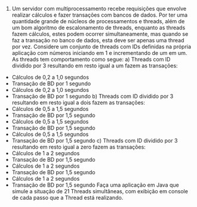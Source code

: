 1) Um servidor com multiprocessamento recebe requisições que envolve realizar cálculos
e fazer transações com bancos de dados. Por ter uma quantidade grande de núcleos de
processamentos e threads, além de um bom algoritmo de escalonamento de threads,
enquanto as threads fazem cálculos, estes podem ocorrer simultaneamente, mas
quando se faz a transação no banco de dados, esta deve ser apenas uma thread por
vez. Considere um conjunto de threads com IDs definidas na própria aplicação com
números iniciando em 1 e incrementando de um em um. As threads tem comportamento
como segue:
a) Threads com ID dividido por 3 resultando em resto igual a um fazem as transações:
- Cálculos de 0,2 a 1,0 segundos
- Transação de BD por 1 segundo
- Cálculos de 0,2 a 1,0 segundos
- Transação de BD por 1 segundo
b) Threads com ID dividido por 3 resultando em resto igual a dois fazem as transações:
- Cálculos de 0,5 a 1,5 segundos
- Transação de BD por 1,5 segundo
- Cálculos de 0,5 a 1,5 segundos
- Transação de BD por 1,5 segundo
- Cálculos de 0,5 a 1,5 segundos
- Transação de BD por 1,5 segundo
c) Threads com ID dividido por 3 resultando em resto igual a zero fazem as transações:
- Cálculos de 1 a 2 segundos
- Transação de BD por 1,5 segundo
- Cálculos de 1 a 2 segundos
- Transação de BD por 1,5 segundo
- Cálculos de 1 a 2 segundos
- Transação de BD por 1,5 segundo
Faça uma aplicação em Java que simule a situação de 21 Threads simultâneas, com
exibição em console de cada passo que a Thread está realizando.
